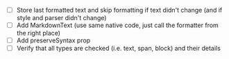 -   [ ] Store last formatted text and skip formatting if text didn't change (and if style and parser didn't change)
-   [ ] Add MarkdownText (use same native code, just call the formatter from the right place)
-   [ ] Add preserveSyntax prop
-   [ ] Verify that all types are checked (i.e. text, span, block) and their details
